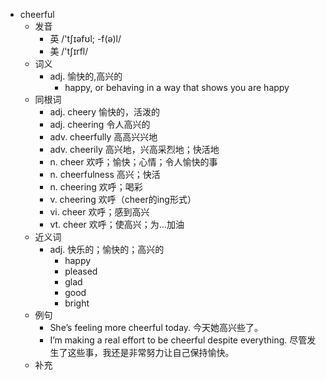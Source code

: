 - cheerful
  - 发音
    - 英 /'tʃɪəfʊl; -f(ə)l/
    - 美 /'tʃɪrfl/
  - 词义
    - adj. 愉快的,高兴的
      - happy, or behaving in a way that shows you are happy
  - 同根词
    - adj. cheery 愉快的，活泼的
    - adj. cheering 令人高兴的
    - adv. cheerfully 高高兴兴地
    - adv. cheerily 高兴地，兴高采烈地；快活地
    - n. cheer 欢呼；愉快；心情；令人愉快的事
    - n. cheerfulness 高兴；快活
    - n. cheering 欢呼；喝彩
    - v. cheering 欢呼（cheer的ing形式）
    - vi. cheer 欢呼；感到高兴
    - vt. cheer 欢呼；使高兴；为…加油
  - 近义词
    - adj. 快乐的；愉快的；高兴的
      - happy
      - pleased
      - glad
      - good
      - bright
  - 例句
    - She’s feeling more cheerful today. 今天她高兴些了。
    - I’m making a real effort to be cheerful despite everything. 尽管发生了这些事，我还是非常努力让自己保持愉快。
  - 补充